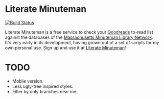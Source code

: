 # Literate Minuteman #
 
[![Build Status](https://secure.travis-ci.org/thegreatape/literate-minuteman.png)](http://travis-ci.org/thegreatape/literate-minuteman)

 Literate Minuteman is a free service to check your [Goodreads](http://www.goodreads.com) to-read list against the databases of the [Massachusetts Minuteman Library Network](http://www.mln.lib.ma.us/). It's very early in its development, having grown out of a set of scripts for my own personal use. Sign up and use it at [Literate Minuteman](http://minuteman.zen-hacking.com/)!

# TODO #
* Mobile version.
* Less ugly-tree inspired styles.
* Filter by only branches near me.
